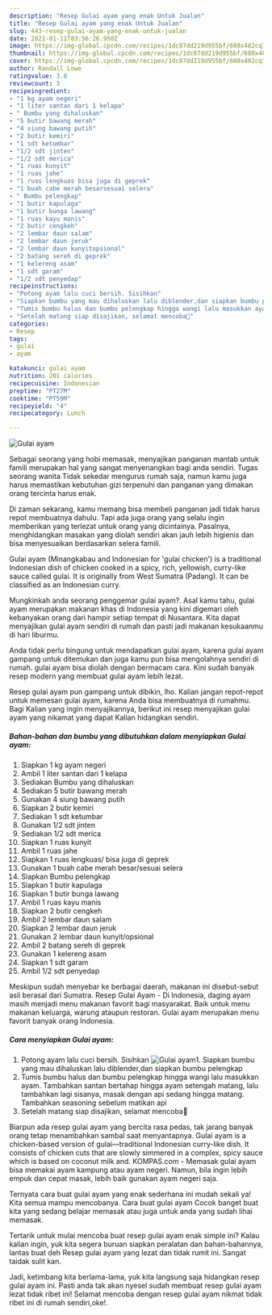 ```yaml
---
description: "Resep Gulai ayam yang enak Untuk Jualan"
title: "Resep Gulai ayam yang enak Untuk Jualan"
slug: 443-resep-gulai-ayam-yang-enak-untuk-jualan
date: 2021-01-11T03:56:26.950Z
image: https://img-global.cpcdn.com/recipes/1dc07dd219d955bf/680x482cq70/gulai-ayam-foto-resep-utama.jpg
thumbnail: https://img-global.cpcdn.com/recipes/1dc07dd219d955bf/680x482cq70/gulai-ayam-foto-resep-utama.jpg
cover: https://img-global.cpcdn.com/recipes/1dc07dd219d955bf/680x482cq70/gulai-ayam-foto-resep-utama.jpg
author: Randall Lowe
ratingvalue: 3.8
reviewcount: 3
recipeingredient:
- "1 kg ayam negeri"
- "1 liter santan dari 1 kelapa"
- " Bumbu yang dihaluskan"
- "5 butir bawang merah"
- "4 siung bawang putih"
- "2 butir kemiri"
- "1 sdt ketumbar"
- "1/2 sdt jinten"
- "1/2 sdt merica"
- "1 ruas kunyit"
- "1 ruas jahe"
- "1 ruas lengkuas bisa juga di geprek"
- "1 buah cabe merah besarsesuai selera"
- " Bumbu pelengkap"
- "1 butir kapulaga"
- "1 butir bunga lawang"
- "1 ruas kayu manis"
- "2 butir cengkeh"
- "2 lembar daun salam"
- "2 lembar daun jeruk"
- "2 lembar daun kunyitopsional"
- "2 batang sereh di geprek"
- "1 kelereng asam"
- "1 sdt garam"
- "1/2 sdt penyedap"
recipeinstructions:
- "Potong ayam lalu cuci bersih. Sisihkan"
- "Siapkan bumbu yang mau dihaluskan lalu diblender,dan siapkan bumbu pelengkap"
- "Tumis bumbu halus dan bumbu pelengkap hingga wangi lalu masukkan ayam. Tambahkan santan bertahap hingga ayam setengah matang, lalu tambahkan lagi sisanya, masak dengan api sedang hingga matang. Tambahkan seasoning sebelum matikan api"
- "Setelah matang siap disajikan, selamat mencoba🙏"
categories:
- Resep
tags:
- gulai
- ayam

katakunci: gulai ayam 
nutrition: 201 calories
recipecuisine: Indonesian
preptime: "PT27M"
cooktime: "PT59M"
recipeyield: "4"
recipecategory: Lunch

---
```



![Gulai ayam](https://img-global.cpcdn.com/recipes/1dc07dd219d955bf/680x482cq70/gulai-ayam-foto-resep-utama.jpg)

Sebagai seorang yang hobi memasak, menyajikan panganan mantab untuk famili merupakan hal yang sangat menyenangkan bagi anda sendiri. Tugas seorang  wanita Tidak sekedar mengurus rumah saja, namun kamu juga harus memastikan kebutuhan gizi terpenuhi dan panganan yang dimakan orang tercinta harus enak.

Di zaman  sekarang, kamu memang bisa membeli panganan jadi tidak harus repot membuatnya dahulu. Tapi ada juga orang yang selalu ingin memberikan yang terlezat untuk orang yang dicintainya. Pasalnya, menghidangkan masakan yang diolah sendiri akan jauh lebih higienis dan bisa menyesuaikan berdasarkan selera famili. 

Gulai ayam (Minangkabau and Indonesian for &#39;gulai chicken&#39;) is a traditional Indonesian dish of chicken cooked in a spicy, rich, yellowish, curry-like sauce called gulai. It is originally from West Sumatra (Padang). It can be classified as an Indonesian curry.

Mungkinkah anda seorang penggemar gulai ayam?. Asal kamu tahu, gulai ayam merupakan makanan khas di Indonesia yang kini digemari oleh kebanyakan orang dari hampir setiap tempat di Nusantara. Kita dapat menyajikan gulai ayam sendiri di rumah dan pasti jadi makanan kesukaanmu di hari liburmu.

Anda tidak perlu bingung untuk mendapatkan gulai ayam, karena gulai ayam gampang untuk ditemukan dan juga kamu pun bisa mengolahnya sendiri di rumah. gulai ayam bisa diolah dengan bermacam cara. Kini sudah banyak resep modern yang membuat gulai ayam lebih lezat.

Resep gulai ayam pun gampang untuk dibikin, lho. Kalian jangan repot-repot untuk memesan gulai ayam, karena Anda bisa membuatnya di rumahmu. Bagi Kalian yang ingin menyajikannya, berikut ini resep menyajikan gulai ayam yang nikamat yang dapat Kalian hidangkan sendiri.

<!--inarticleads1-->

##### Bahan-bahan dan bumbu yang dibutuhkan dalam menyiapkan Gulai ayam:

1. Siapkan 1 kg ayam negeri
1. Ambil 1 liter santan dari 1 kelapa
1. Sediakan  Bumbu yang dihaluskan
1. Sediakan 5 butir bawang merah
1. Gunakan 4 siung bawang putih
1. Siapkan 2 butir kemiri
1. Sediakan 1 sdt ketumbar
1. Gunakan 1/2 sdt jinten
1. Sediakan 1/2 sdt merica
1. Siapkan 1 ruas kunyit
1. Ambil 1 ruas jahe
1. Siapkan 1 ruas lengkuas/ bisa juga di geprek
1. Gunakan 1 buah cabe merah besar/sesuai selera
1. Siapkan  Bumbu pelengkap
1. Siapkan 1 butir kapulaga
1. Siapkan 1 butir bunga lawang
1. Ambil 1 ruas kayu manis
1. Siapkan 2 butir cengkeh
1. Ambil 2 lembar daun salam
1. Siapkan 2 lembar daun jeruk
1. Gunakan 2 lembar daun kunyit/opsional
1. Ambil 2 batang sereh di geprek
1. Gunakan 1 kelereng asam
1. Siapkan 1 sdt garam
1. Ambil 1/2 sdt penyedap


Meskipun sudah menyebar ke berbagai daerah, makanan ini disebut-sebut asli berasal dari Sumatra. Resep Gulai Ayam - Di Indonesia, daging ayam masih menjadi menu makanan favorit bagi masyarakat. Baik untuk menu makanan keluarga, warung ataupun restoran. Gulai ayam merupakan menu favorit banyak orang Indonesia. 

<!--inarticleads2-->

##### Cara menyiapkan Gulai ayam:

1. Potong ayam lalu cuci bersih. Sisihkan
<img src="//assets-global.cpcdn.com/assets/icons/button_play-2c75c40dde080a61004c1f40b05d8f140eaff45d7e9e6481dc71c63d2e7c4909.png" alt="Gulai ayam">1. Siapkan bumbu yang mau dihaluskan lalu diblender,dan siapkan bumbu pelengkap
1. Tumis bumbu halus dan bumbu pelengkap hingga wangi lalu masukkan ayam. Tambahkan santan bertahap hingga ayam setengah matang, lalu tambahkan lagi sisanya, masak dengan api sedang hingga matang. Tambahkan seasoning sebelum matikan api
1. Setelah matang siap disajikan, selamat mencoba🙏


Biarpun ada resep gulai ayam yang bercita rasa pedas, tak jarang banyak orang tetap menambahkan sambal saat menyantapnya. Gulai ayam is a chicken-based version of gulai—traditional Indonesian curry-like dish. It consists of chicken cuts that are slowly simmered in a complex, spicy sauce which is based on coconut milk and. KOMPAS.com - Memasak gulai ayam bisa memakai ayam kampung atau ayam negeri. Namun, bila ingin lebih empuk dan cepat masak, lebih baik gunakan ayam negeri saja. 

Ternyata cara buat gulai ayam yang enak sederhana ini mudah sekali ya! Kita semua mampu mencobanya. Cara buat gulai ayam Cocok banget buat kita yang sedang belajar memasak atau juga untuk anda yang sudah lihai memasak.

Tertarik untuk mulai mencoba buat resep gulai ayam enak simple ini? Kalau kalian ingin, yuk kita segera buruan siapkan peralatan dan bahan-bahannya, lantas buat deh Resep gulai ayam yang lezat dan tidak rumit ini. Sangat taidak sulit kan. 

Jadi, ketimbang kita berlama-lama, yuk kita langsung saja hidangkan resep gulai ayam ini. Pasti anda tak akan nyesel sudah membuat resep gulai ayam lezat tidak ribet ini! Selamat mencoba dengan resep gulai ayam nikmat tidak ribet ini di rumah sendiri,oke!.

